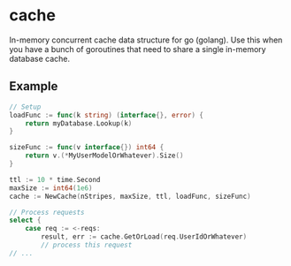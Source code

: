 cache
=====

In-memory concurrent cache data structure for go (golang). Use this when you have a bunch of goroutines that
need to share a single in-memory database cache.

Example
-------

```go
// Setup
loadFunc := func(k string) (interface{}, error) {
	return myDatabase.Lookup(k)
}

sizeFunc := func(v interface{}) int64 {
	return v.(*MyUserModelOrWhatever).Size()
}

ttl := 10 * time.Second
maxSize := int64(1e6)
cache := NewCache(nStripes, maxSize, ttl, loadFunc, sizeFunc)

// Process requests
select {
	case req := <-reqs:
		result, err := cache.GetOrLoad(req.UserIdOrWhatever)
		// process this request
// ...
```

